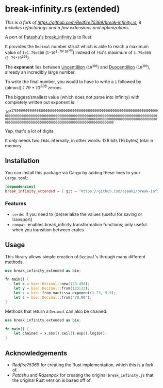 # break-infinity.rs (extended)

_This is a fork of <https://github.com/Redfire75369/break-infinity.rs>; it includes refactorings and a few extensions and optimizations._

A port of [Patashu's break_infinity.js](https://github.com/Patashu/break_infinity.js) to Rust.

It provides the `Decimal` number struct which is able to reach a maximum value of `1e1.79e308` (<code>1\*10<sup>1.79\*10<sup>308</sup></sup></code>) instead of `f64`'s maximum of `1.79e308` (<code>1.79\*10<sup>308</sup></code>).

The **exponent** lies between [Uncentillion] (<code>10<sup>306</sup></code>) and [Duocentillion] (<code>10<sup>309</sup></code>), already an incredibly large number.

[Uncentillion]: https://googology.fandom.com/wiki/Uncentillion
[Duocentillion]: https://googology.fandom.com/wiki/Duocentillion

To write the final number, you would to have to write a `1` followed by (almost) _1.79 * 10<sup>308</sup>_ zeroes.

The biggest/smallest value (which does not parse into Infinity) with completely written out exponent is:

<code>10<sup>±178999999999999980000000000000000000000000000000000000000000000000000000000000000000000000000000000000000000000000000000000000000000000000000000000000000000000000000000000000000000000000000000000000000000000000000000000000000000000000000000000000000000000000000000000000000000000000000000000000000000000000000</sup></code>

Yep, that's a lot of digits.

It only needs two `f64`s internally, in other words: 128 bits (16 bytes) total in memory.

## Installation

You can install this package via Cargo by adding these lines to your `Cargo.toml`:

```toml
[dependencies]
break_infinity_extended = { git = "https://github.com/asaaki/break-infinity.rs" }
```

### Features

- `serde`: if you need to (de)serialize the values (useful for saving or transport)
- `compat`: enables break_infinity transformation functions; only useful when you transition between crates

## Usage

This library allows simple creation of `Decimal`'s through many different methods.

```rust
use break_infinity_extended as bie;

fn main() {
    let x = bie::Decimal::new(123.456);
    let y = bie::Decimal::from(123i32);
    let z = bie::from_mantissa_exponent(1.23, 9.0);
    let s = bie::Decimal::from("78.90");
}
```

Methods that return a `Decimal` can also be chained:

```rust
use break_infinity_extended as bie;

fn main() {
    let chained = x.abs().ceil().exp().log10();
}
```

<!-- For a complete list of functions and methods, refer to the [docs](https://docs.rs/break_infinity_extended). -->

## Acknowledgements

- _Redfire75369_ for creating the Rust implementation, which this is a fork of.
- _Patashu_ and _Razenpok_ for creating the original `break_infinity.js` that the original Rust version is based off of.
